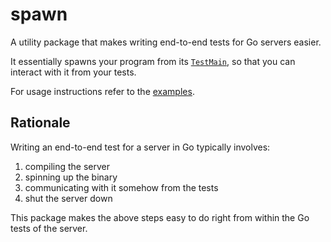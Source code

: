 spawn
===============

A utility package that makes writing end-to-end tests for Go servers easier.

It essentially spawns your program from its [`TestMain`](https://golang.org/pkg/testing/#hdr-Main), so that you can interact with it from your tests.

For usage instructions refer to the [examples](examples/).

Rationale
--------------
Writing an end-to-end test for a server in Go typically involves:

1) compiling the server
2) spinning up the binary
3) communicating with it somehow from the tests
4) shut the server down

This package makes the above steps easy to do right from within the Go tests of the server.
